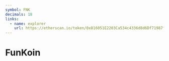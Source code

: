 ```yaml
---
symbol: FNK
decimals: 18
links:
  - name: explorer
    url: https://etherscan.io/token/0x816051E2203Ca534c4336d8d6Df71987fA3Ae0BD
---
```


# FunKoin
